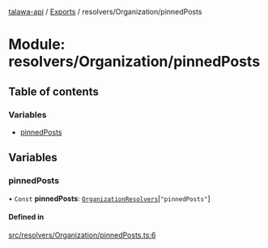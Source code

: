 [talawa-api](../README.md) / [Exports](../modules.md) / resolvers/Organization/pinnedPosts

# Module: resolvers/Organization/pinnedPosts

## Table of contents

### Variables

- [pinnedPosts](resolvers_Organization_pinnedPosts.md#pinnedposts)

## Variables

### pinnedPosts

• `Const` **pinnedPosts**: [`OrganizationResolvers`](types_generatedGraphQLTypes.md#organizationresolvers)[``"pinnedPosts"``]

#### Defined in

[src/resolvers/Organization/pinnedPosts.ts:6](https://github.com/PalisadoesFoundation/talawa-api/blob/636e51c/src/resolvers/Organization/pinnedPosts.ts#L6)
